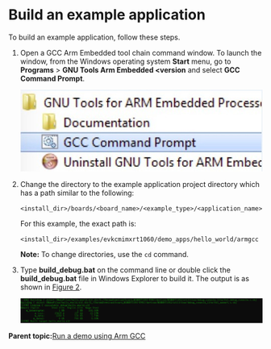 # Build an example application

To build an example application, follow these steps.

1.  Open a GCC Arm Embedded tool chain command window. To launch the window, from the Windows operating system **Start** menu, go to **Programs** \> **GNU Tools Arm Embedded <version** and select **GCC Command Prompt**.

    ![](../images/launch_command_prompt.jpeg "Launch command prompt")

2.  Change the directory to the example application project directory which has a path similar to the following:

    ```
    <install_dir>/boards/<board_name>/<example_type>/<application_name>/armgcc
    ```

    For this example, the exact path is:

    ```
    <install_dir>/examples/evkcmimxrt1060/demo_apps/hello_world/armgcc
    ```

    **Note:** To change directories, use the `cd` command.

3.  Type **build\_debug.bat** on the command line or double click the **build\_debug.bat** file in Windows Explorer to build it. The output is as shown in [Figure 2](#fig_helloworlddemo).

    ![](../images/armgcc_hello_world_demo_success.png "hello_world demo build successful")


**Parent topic:**[Run a demo using Arm GCC](../topics/run_a_demo_using_arm_gcc.md)

